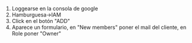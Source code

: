 1. Loggearse en la consola de google
2. Hamburguesa->IAM
3. Click en el botón "ADD"
4. Aparece un formulario, en "New members" poner el mail del cliente, en Role poner "Owner"
